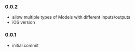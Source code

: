 ### 0.0.2
- allow multiple types of Models with different inputs/outputs
- iOS version

### 0.0.1
- initial commit
